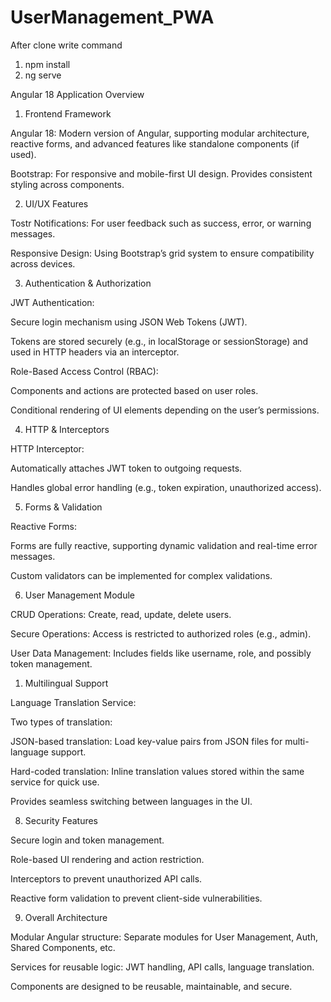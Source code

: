 # UserManagement_PWA

After clone 
write command 
1. npm install
2. ng serve 


Angular 18 Application Overview
1. Frontend Framework

Angular 18: Modern version of Angular, supporting modular architecture, reactive forms, and advanced features like standalone components (if used).

Bootstrap: For responsive and mobile-first UI design. Provides consistent styling across components.

2. UI/UX Features

Tostr Notifications: For user feedback such as success, error, or warning messages.

Responsive Design: Using Bootstrap’s grid system to ensure compatibility across devices.

3. Authentication & Authorization

JWT Authentication:

Secure login mechanism using JSON Web Tokens (JWT).

Tokens are stored securely (e.g., in localStorage or sessionStorage) and used in HTTP headers via an interceptor.

Role-Based Access Control (RBAC):

Components and actions are protected based on user roles.

Conditional rendering of UI elements depending on the user’s permissions.

4. HTTP & Interceptors

HTTP Interceptor:

Automatically attaches JWT token to outgoing requests.

Handles global error handling (e.g., token expiration, unauthorized access).

5. Forms & Validation

Reactive Forms:

Forms are fully reactive, supporting dynamic validation and real-time error messages.

Custom validators can be implemented for complex validations.

6. User Management Module

CRUD Operations: Create, read, update, delete users.

Secure Operations: Access is restricted to authorized roles (e.g., admin).

User Data Management: Includes fields like username, role, and possibly token management.

1. Multilingual Support

Language Translation Service:

Two types of translation:

JSON-based translation: Load key-value pairs from JSON files for multi-language support.

Hard-coded translation: Inline translation values stored within the same service for quick use.

Provides seamless switching between languages in the UI.

8. Security Features

Secure login and token management.

Role-based UI rendering and action restriction.

Interceptors to prevent unauthorized API calls.

Reactive form validation to prevent client-side vulnerabilities.

9. Overall Architecture

Modular Angular structure: Separate modules for User Management, Auth, Shared Components, etc.

Services for reusable logic: JWT handling, API calls, language translation.

Components are designed to be reusable, maintainable, and secure.
